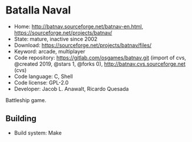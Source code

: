 # Batalla Naval

- Home: http://batnav.sourceforge.net/batnav-en.html, https://sourceforge.net/projects/batnav/
- State: mature, inactive since 2002
- Download: https://sourceforge.net/projects/batnav/files/
- Keyword: arcade, multiplayer
- Code repository: https://gitlab.com/osgames/batnav.git (import of cvs, @created 2019, @stars 1, @forks 0), http://batnav.cvs.sourceforge.net (cvs)
- Code language: C, Shell
- Code license: GPL-2.0
- Developer: Jacob L. Anawalt, Ricardo Quesada

Battleship game.

## Building

- Build system: Make

